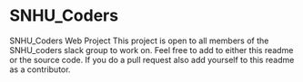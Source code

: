 # SNHU_Coders
SNHU_Coders Web Project
This project is open to all members of the SNHU_coders slack group to work on.
Feel free to add to either this readme or the source code. If you do a pull request also add yourself to this readme as a contributor.
